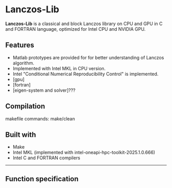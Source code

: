 # Lanczos-Lib

**Lanczos-Lib** is a classical and block Lanczos library on CPU and GPU in C and FORTRAN language, optimized for Intel CPU and NVIDIA GPU.

## Features

- Matlab prototypes are provided for for better understanding of Lanczos algorithm.
- Implemented with Intel MKL in CPU version.
- Intel "Conditional Numerical Reproducibility Control" is implemented.
- [gpu]
- [fortran]
- [eigen-system and solver]???

## Compilation

makefile commands: make/clean

## Built with

- Make
- Intel MKL (implemented with intel-oneapi-hpc-toolkit-2025.1.0.666)
- Intel C and FORTRAN compilers

---

## Function specification


